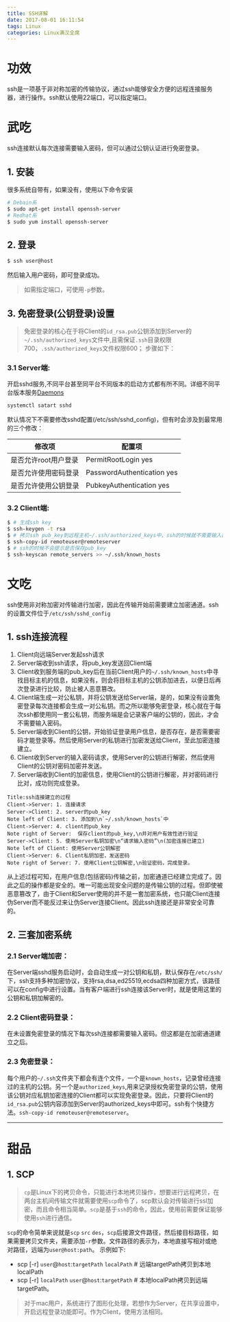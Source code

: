 ```yaml
---
title: SSH详解
date: 2017-08-01 16:11:54
tags: Linux
categories: Linux满汉全席
---
```


# 功效
ssh是一项基于非对称加密的传输协议，通过ssh能够安全方便的远程连接服务器，进行操作。ssh默认使用22端口，可以指定端口。

# 武吃
ssh连接默认每次连接需要输入密码，但可以通过公钥认证进行免密登录。
## 1. 安装
很多系统自带有，如果没有，使用以下命令安装
```bash
# Debain系
$ sudo apt-get install openssh-server
# Redhat系
$ sudo yum install openssh-server
```
## 2. 登录
```bash
$ ssh user@host
```
然后输入用户密码，即可登录成功。
> 如需指定端口，可使用`-p`参数。

## 3. 免密登录(公钥登录)设置
> 免密登录的核心在于将Client的`id_rsa.pub`公钥添加到Server的`~/.ssh/authorized_keys`文件中,且需保证`.ssh`目录权限700，`.ssh/authorized_keys`文件权限600；
步骤如下：

### 3.1 Server端:
开启sshd服务,不同平台甚至同平台不同版本的启动方式都有所不同。详细不同平台版本服务[Daemons](xxxxx)
```bash
systemctl satart sshd
```

默认情况下不需要修改sshd配置(/etc/ssh/sshd_config)，但有时会涉及到最常用的三个修改：

修改项 | 配置项
---- | -----
是否允许root用户登录 | PermitRootLogin yes
是否允许使用密码登录 | PasswordAuthentication yes
是否允许使用公钥登录 | PubkeyAuthentication yes


### 3.2 Client端:
```bash
$ # 生成ssh key
$ ssh-keygen -t rsa
$ # 拷贝ssh pub_key到远程主机~/.ssh/authorized_keys中，ssh的时候就不需要输入密码了
$ ssh-copy-id remoteuser@remoteserver
$ # ssh的时候不会提示是否保存pub_key
$ ssh-keyscan remote_servers >> ~/.ssh/known_hosts
```

# 文吃
ssh使用非对称加密对传输进行加密，因此在传输开始前需要建立加密通道。ssh的设置文件位于`/etc/ssh/sshd_config`

## 1. ssh连接流程
1. Client向远端Server发起ssh请求
2. Server端收到ssh请求，将pub_key发送回Client端
3. Client收到服务端的pub_key后在当前Client用户的`~/.ssh/known_hosts`中寻找目标主机的信息，如果没有，则会将目标主机的公钥添加进去，以便日后再次登录进行比较，防止被人恶意篡改。
4. Client端生成一对公私钥，并将公钥发送给Server端，是的，如果没有设置免密登录每次连接都会生成一对公私钥。而之所以能够免密登录，核心就在于每次ssh都使用同一套公私钥，而服务端是会记录客户端的公钥的，因此，才会不需要输入密码。
5. Server端收到Client的公钥，开始验证登录用户信息，是否存在，是否需要密码才能登录等。然后使用Server的私钥进行加密发送给Client，至此加密连接建立。
6. Client收到Server的输入密码请求，使用Server的公钥进行解密，然后使用Client的公钥对密码加密并发送。
7. Server端收到Client的加密信息，使用Client的公钥进行解密，并对密码进行比对，成功则完成登录。

```sequence
Title:ssh连接建立的过程
Client->Server: 1. 连接请求
Server->Client: 2. server的pub_key
Note left of Client: 3. 添加到\n`~/.ssh/known_hosts`中
Client->Server: 4. client的pub_key
Note right of Server:  保存client的pub_key,\n并对用户有效性进行验证
Server->Client: 5. 使用Server私钥加密\n“请求输入密码”\n(加密连接已建立)
Note left of Client: 使用Server公钥解密
Client->Server: 6. Client私钥加密，发送密码
Note right of Server: 7. 使用Client公钥解密,\n验证密码，完成登录。
```

从上述过程可知，在用户信息(包括密码)传输之前，加密通道已经建立完成了。因此之后的操作都是安全的。唯一可能出现安全问题的是传输公钥的过程。但即使被恶意篡改了，由于Client和Server使用的并不是一套加密系统，也只能Client连接伪Server而不能反过来让伪Server连接Client。因此ssh连接还是非常安全可靠的。

## 2. 三套加密系统
### 2.1 Server端加密：
在Server端sshd服务启动时，会自动生成一对公钥和私钥，默认保存在`/etc/ssh/`下，ssh支持多种加密协议，支持rsa,dsa,ed25519,ecdsa四种加密方式，该路径可以在config中进行设置。当有客户端进行ssh连接该Server时，就是使用这里的公钥和私钥加解密的。

### 2.2 Client密码登录：
在未设置免密登录的情况下每次ssh连接都需要输入密码。但这都是在加密通道建立之后。
### 2.3 免密登录：

每个用户的`~/.ssh`文件夹下都会有连个文件，一个是`known_hosts`，记录曾经连接过的主机的公钥。另一个是`authorized_keys`,用来记录授权免密登录的公钥，使用该公钥对应私钥加密连接的Client都可以实现免密登录。因此，只要将Client的`id_rsa.pub`公钥内容添加到Server的authorized_keys中即可。ssh有个快捷方法。`ssh-copy-id remoteuser@remoteserver`。

-----
# 甜品
## 1. SCP
> `cp`是Linux下的拷贝命令，只能进行本地拷贝操作，想要进行远程拷贝，在两台主机间传输文件就需要使用`scp`命令了，scp默认会对传输进行ssl加密，而且命令相当简单。`scp`是基于`ssh`的命令，因此，使用前需要保证能够使用`ssh`进行通信。

`scp`的命令简单来说就是`scp` `src` `des`，`scp`后接源文件路径，然后接目标路径，如果需要拷贝文件夹，需要添加`-r`参数。文件路径的表示为，本地直接写相对或绝对路径，远端为`user@host:path`。
示例如下:
- scp [-r] `user`@`host`:`targetPath` `localPath`   # 远端targetPath拷贝到本地localPath
- scp [-r] `localPath` `user`@`host`:`targetPath`  # 本地localPath拷贝到远端targetPath。

> 对于mac用户，系统进行了图形化处理，若想作为Server，在共享设置中，开启远程登录功能即可。作为Client，使用方法相同。
